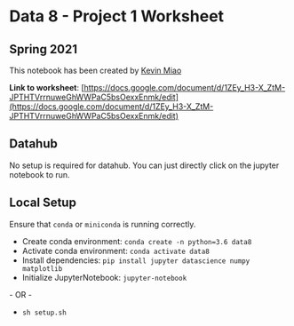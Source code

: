 # Data 8 - Project 1 Worksheet

## Spring 2021

This notebook has been created by [Kevin Miao](mailto:kevinmiao@cs.berkeley.edu)

**Link to worksheet**: [https://docs.google.com/document/d/1ZEy_H3-X_ZtM-JPTHTVrrnuweGhWWPaC5bsOexxEnmk/edit](https://docs.google.com/document/d/1ZEy_H3-X_ZtM-JPTHTVrrnuweGhWWPaC5bsOexxEnmk/edit)

## Datahub

No setup is required for datahub. You can just directly click on the jupyter notebook to run.

## Local Setup

Ensure that `conda` or `miniconda` is running correctly.

- Create conda environment: `conda create -n python=3.6 data8`
- Activate conda environment: `conda activate data8`
- Install dependencies: `pip install jupyter datascience numpy matplotlib`
- Initialize JupyterNotebook: `jupyter-notebook`

\- OR -

- `sh setup.sh`
